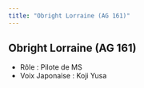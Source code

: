 ```yaml
---
title: "Obright Lorraine (AG 161)"
---
```


Obright Lorraine (AG 161)
-------------------------


- Rôle : Pilote de MS  
- Voix Japonaise : Koji Yusa

